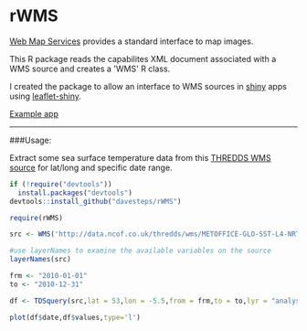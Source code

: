 # rWMS

[Web Map Services](http://www.opengeospatial.org/standards/wms) provides a standard interface to map images.

This R package reads the capabilites XML document associated with a WMS source and creates a 'WMS' R class.

I created the package to allow an interface to WMS sources in [shiny](http://shiny.rstudio.com/) apps using [leaflet-shiny](https://github.com/davesteps/leaflet-shiny).

[Example app](https://davesteps.shinyapps.io/SST1/)


----
###Usage:

Extract some sea surface temperature data from this [THREDDS WMS source](http://www.myocean.eu/web/69-myocean-interactive-catalogue.php/?option=com_csw&view=details&product_id=SST_GLO_SST_L4_NRT_OBSERVATIONS_010_001) for lat/long and specific date range. 
  
```r
if (!require("devtools"))
  install.packages("devtools")
devtools::install_github("davesteps/rWMS")

require(rWMS)

src <- WMS('http://data.ncof.co.uk/thredds/wms/METOFFICE-GLO-SST-L4-NRT-OBS-SST-V2?')

#use layerNames to examine the available variables on the source 
layerNames(src)

frm <- "2010-01-01"
to <- "2010-12-31"

df <- TDSquery(src,lat = 53,lon = -5.5,from = frm,to = to,lyr = "analysed_sst")

plot(df$date,df$values,type='l')


```



